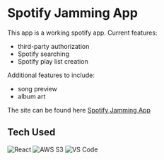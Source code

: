 # Spotify Jamming App 
This app is a working spotify app.  Current features: 
- third-party authorization
- Spotify searching
- Spotify play list creation

Additional features to include: 
- song preview
- album art

The site can be found here [Spotify Jamming App](https://jamming-spotify.s3.amazonaws.com/index.html)

## Tech Used
![React](https://cdn.iconscout.com/icon/free/png-256/react-1-282599.png, "React JS")
![AWS S3](https://github.com/danbenton/projects/blob/master/jamming/assets/amazon-s3.png, "Amazon S3")
![VS Code](https://upload.wikimedia.org/wikipedia/commons/thumb/9/9a/Visual_Studio_Code_1.35_icon.svg/1200px-Visual_Studio_Code_1.35_icon.svg.png, "Visual Studio Code")
